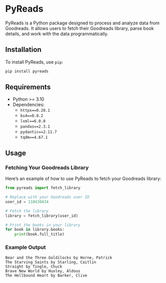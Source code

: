 # PyReads

PyReads is a Python package designed to process and analyze data from Goodreads. It allows users to fetch their Goodreads library, parse book details, and work with the data programmatically.

## Installation

To install PyReads, use `pip`:

```bash
pip install pyreads
```

## Requirements

- Python >= 3.10
- Dependencies:
  - `httpx==0.28.1`
  - `bs4==0.0.2`
  - `lxml==6.0.0`
  - `pandas==2.3.1`
  - `pydantic==2.11.7`
  - `tqdm==4.67.1`

## Usage

### Fetching Your Goodreads Library

Here’s an example of how to use PyReads to fetch your Goodreads library:

```python
from pyreads import fetch_library

# Replace with your Goodreads user ID
user_id = 110430434

# Fetch the library
library = fetch_library(user_id)

# Print the books in your library
for book in library.books:
    print(book.full_title)
```

### Example Output

```plaintext
Bear and the Three Goldilocks by Horne, Patrick
The Starving Saints by Starling, Caitlin
Straight by Tingle, Chuck
Brave New World by Huxley, Aldous
The Hellbound Heart by Barker, Clive
```
